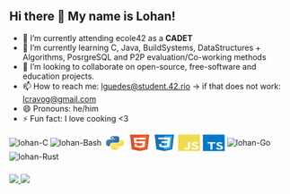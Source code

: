 ## Hi there 👋 My name is Lohan!

- 🔭 I’m currently attending ecole42 as a **CADET**
- 🌱 I’m currently learning C, Java, BuildSystems, DataStructures + Algorithms, PosrgreSQL and P2P evaluation/Co-working methods
- 👯 I’m looking to collaborate on open-source, free-software and education projects.
- 📫 How to reach me: lguedes@student.42.rio -> if that does not work: lcravog@gmail.com
- 😄 Pronouns: he/him
- ⚡ Fun fact: I love cooking <3

<div style="display: inline_block">
  <img align="center" alt="lohan-C" height="30" width="40" src="https://cdn.jsdelivr.net/gh/devicons/devicon/icons/c/c-original.svg">
  <img align="center" alt="lohan-Bash" height="35" width="45" src="https://cdn.jsdelivr.net/gh/devicons/devicon/icons/bash/bash-original.svg">
  <img align="center" alt="lohan-Python" height="30" width="40" src="https://raw.githubusercontent.com/devicons/devicon/master/icons/python/python-original.svg">
  <img align="center" alt="lohan-HTML" height="30" width="40" src="https://raw.githubusercontent.com/devicons/devicon/master/icons/html5/html5-original.svg">
  <img align="center" alt="lohan-CSS" height="30" width="40" src="https://raw.githubusercontent.com/devicons/devicon/master/icons/css3/css3-original.svg">
  <img align="center" alt="lohan-Js" height="30" width="40" src="https://raw.githubusercontent.com/devicons/devicon/master/icons/javascript/javascript-plain.svg">
  <img align="center" alt="lohan-Ts" height="30" width="40" src="https://raw.githubusercontent.com/devicons/devicon/master/icons/typescript/typescript-plain.svg">
  <img align="center" alt="lohan-Go" height="30" width="40" src="https://cdn.jsdelivr.net/gh/devicons/devicon/icons/go/go-original.svg">
  <img align="center" alt="lohan-Rust" height="35" width="45" src="https://cdn.jsdelivr.net/gh/devicons/devicon/icons/rust/rust-plain.svg">
</div>

###

<div>
    <a href="github.com/LohanGuedes" />
    <img height="200em" src="https://github-readme-stats.vercel.app/api?username=LohanGuedes&show_icons=true&theme=gruvbox" />
    <img height="200em" src="https://github-readme-stats.vercel.app/api/top-langs/?username=LohanGuedes&layout=compact&theme=gruvbox" />
</div>

